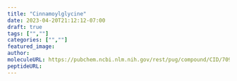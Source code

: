 ```yaml
---
title: "Cinnamoylglycine"
date: 2023-04-20T21:12:12-07:00
draft: true
tags: ["",""]
categories: ["",""]
featured_image: 
author: 
moleculeURL: https://pubchem.ncbi.nlm.nih.gov/rest/pug/compound/CID/709625/record/SDF/?record_type=3d&response_type=display
peptideURL:
---
```

